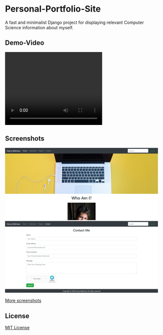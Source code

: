 # Personal-Portfolio-Site
A fast and minimalist Django project for displaying relevant Computer Science information about myself.

## Demo-Video
<video width="320" height="240" controls>
      <source src="screenshots/demoVideo.mp4" type=video/mp4>
    </video>

## Screenshots
<img src="screenshots/homeTop.PNG" alt-text="Screenshot">
<img src="screenshots/contact.PNG" alt-text="Screenshot">

[More screenshots](screenshots/)

## License

[MIT License](LICENSE)

